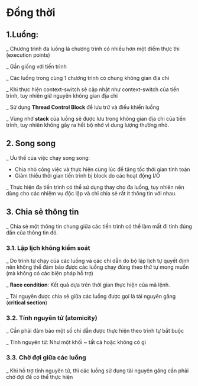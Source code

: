 # Đồng thời

## 1.**Luồng**: 

\_ Chương trình đa luồng là chương trình có nhiều hơn một điểm thực thi \(execution points\)

\_ Gần giống với tiến trình

\_ Các luồng trong cùng 1 chương trình có chung không gian địa chỉ

\_ Khi thực hiện context-switch sẽ cập nhật như context-switch của tiến trình, tuy nhiên giữ nguyên không gian địa chỉ

\_ Sử dụng **Thread Control Block** để lưu trữ và điểu khiển luồng

\_ Vùng nhớ **stack** của luồng sẽ được lưu trong không gian địa chỉ của tiến trình, tuy nhiên không gây ra hết bộ nhớ vì dung lượng thường nhỏ.

## 2. Song song

\_ Ưu thế của việc chạy song song:

* Chia nhỏ công việc và thực hiện cùng lúc để tăng tốc thời gian tính toán
* Giảm thiểu thời gian tiến trình bị block do các hoạt động I/O

\_ Thực hiện đa tiến trình có thể sử dụng thay cho đa luồng, tuy nhiên nên dùng cho các nhiệm vụ độc lập và chỉ chia sẻ rất ít thông tin với nhau.

## 3. Chia sẻ thông tin

\_ Chia sẻ một thông tin chung giữa các tiến trình có thể làm mất đi tính đúng đắn của thông tin đó.

### 3.1. Lập lịch không kiểm soát

\_ Do trình tự chạy của các luồng và các chỉ dẫn do bộ lập lịch tự quyết định nên không thể đảm bảo được các luồng chạy đúng theo thứ tự mong muốn \(mà không có các biện pháp hỗ trợ\)

\_ **Race condition**: Kết quả dựa trên thời gian thực hiện của mã lệnh. 

\_ Tài nguyên được chia sẻ giữa các luồng được gọi là tài nguyên găng \(**critical section**\)

### 3.2. Tính nguyên tử \(atomicity\)

\_ Cần phải đảm bảo một số chỉ dẫn được thực hiện theo trình tự bắt buộc

\_ Tính nguyên tử: Như một khối ~ tất cả hoặc không có gì

### 3.3. Chờ đợi giữa các luồng

\_ Khi hỗ trợ tính nguyên tử, thì các luồng sử dụng tài nguyên găng cần phải chờ đợi để có thể thực hiện


